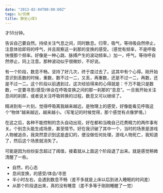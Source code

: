 ```yaml
---
date: "2013-02-04T00:00:00Z"
tags: b/仿佛
title: 静坐心得3
---
```


才55分钟。

告诉自己要自然。持续关注气息之间，同时数息。归零，吸气，等待吸自然停止，注意体验即将的呼气，并且观察这一刹那的变换的感受。（感觉有频率，不是呼吸快慢那个频率。好像是一种心跳、脉搏产生的波动频率。）加一，呼气，等待呼自然停止，同上注意。那种波动似乎很微妙，不好说。

有一个阶段，数息不畅。坚持了好几次，终于度过去了。这其中有个心得。刚开始意识到丢数的时候，重数，数不过一二，又丢，再重数，还是不过一二，再数，还是不过一二。这个阶段以前遇到过，这次经验得来的心得就是：千万不能只是数数，一定要寻思/感受/体会在呼吸变换之间的那一刹那的“息息”。一旦我开始关注息间的刹那，或者说关注呼吸转换的过程，数息又可以继续了。

精进到有一片刻，觉得呼吸离我越来越远，是物理上的感受，好像能看见呼吸这个“物体”越来越远，越来越小。（写笔记的时候觉得，那个感觉有点像梦境。）

在这之后，各种不能控制的念头自动出现，好在都和当晚自己花费精力的两件事有关。个别念头能生成场景，甚至情节。好在我识破了其中一个，当时的场景是游戏人物被追杀，我突然意识到这是虚幻的，便没做任何处理，游戏人物死亡，我知道了，然后这个场景就消失了。

可能是因为纷纷妄念超过了阈值，接着就从上面这个阶段退了出来。就是感觉稍微清醒了一些。

- 自然，的心态
- 息间变换，的感受/体会/寻思
- 半小时左右，会遇到数息不畅（差不多就是上床以后到进入睡眠的时间差）
- 从那个阶段退出来，真的没有睡意（差不多等于刚刚睡醒了一觉）

